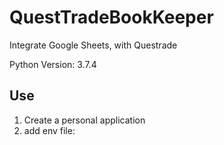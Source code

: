 # QuestTradeBookKeeper
Integrate Google Sheets, with Questrade

Python Version: 3.7.4

## Use
1. Create a personal application
2. add env file:
